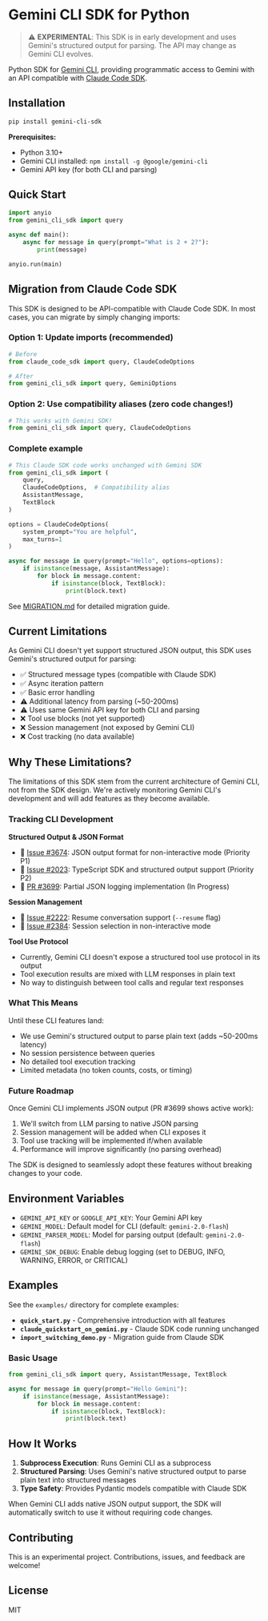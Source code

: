 # Gemini CLI SDK for Python

> ⚠️ **EXPERIMENTAL**: This SDK is in early development and uses Gemini's structured output for parsing. The API may change as Gemini CLI evolves.

Python SDK for [Gemini CLI](https://github.com/google-gemini/gemini-cli), providing programmatic access to Gemini with an API compatible with [Claude Code SDK](https://github.com/anthropics/claude-code-sdk-python).

## Installation

```bash
pip install gemini-cli-sdk
```

**Prerequisites:**
- Python 3.10+
- Gemini CLI installed: `npm install -g @google/gemini-cli`
- Gemini API key (for both CLI and parsing)

## Quick Start

```python
import anyio
from gemini_cli_sdk import query

async def main():
    async for message in query(prompt="What is 2 + 2?"):
        print(message)

anyio.run(main)
```

## Migration from Claude Code SDK

This SDK is designed to be API-compatible with Claude Code SDK. In most cases, you can migrate by simply changing imports:

### Option 1: Update imports (recommended)
```python
# Before
from claude_code_sdk import query, ClaudeCodeOptions

# After  
from gemini_cli_sdk import query, GeminiOptions
```

### Option 2: Use compatibility aliases (zero code changes!)
```python
# This works with Gemini SDK!
from gemini_cli_sdk import query, ClaudeCodeOptions
```

### Complete example
```python
# This Claude SDK code works unchanged with Gemini SDK
from gemini_cli_sdk import (
    query,
    ClaudeCodeOptions,  # Compatibility alias
    AssistantMessage,
    TextBlock
)

options = ClaudeCodeOptions(
    system_prompt="You are helpful",
    max_turns=1
)

async for message in query(prompt="Hello", options=options):
    if isinstance(message, AssistantMessage):
        for block in message.content:
            if isinstance(block, TextBlock):
                print(block.text)
```

See [MIGRATION.md](MIGRATION.md) for detailed migration guide.

## Current Limitations

As Gemini CLI doesn't yet support structured JSON output, this SDK uses Gemini's structured output for parsing:

- ✅ Structured message types (compatible with Claude SDK)
- ✅ Async iteration pattern
- ✅ Basic error handling
- ⚠️ Additional latency from parsing (~50-200ms)
- ⚠️ Uses same Gemini API key for both CLI and parsing
- ❌ Tool use blocks (not yet supported)
- ❌ Session management (not exposed by Gemini CLI)
- ❌ Cost tracking (no data available)

## Why These Limitations?

The limitations of this SDK stem from the current architecture of Gemini CLI, not from the SDK design. We're actively monitoring Gemini CLI's development and will add features as they become available.

### Tracking CLI Development

**Structured Output & JSON Format**
- 🚧 [Issue #3674](https://github.com/google-gemini/gemini-cli/issues/3674): JSON output format for non-interactive mode (Priority P1)
- 🚧 [Issue #2023](https://github.com/google-gemini/gemini-cli/issues/2023): TypeScript SDK and structured output support (Priority P2)  
- 🔨 [PR #3699](https://github.com/google-gemini/gemini-cli/pull/3699): Partial JSON logging implementation (In Progress)

**Session Management**
- 🚧 [Issue #2222](https://github.com/google-gemini/gemini-cli/issues/2222): Resume conversation support (`--resume` flag)
- 🚧 [Issue #2384](https://github.com/google-gemini/gemini-cli/issues/2384): Session selection in non-interactive mode

**Tool Use Protocol**
- Currently, Gemini CLI doesn't expose a structured tool use protocol in its output
- Tool execution results are mixed with LLM responses in plain text
- No way to distinguish between tool calls and regular text responses

### What This Means

Until these CLI features land:
- We use Gemini's structured output to parse plain text (adds ~50-200ms latency)
- No session persistence between queries
- No detailed tool execution tracking
- Limited metadata (no token counts, costs, or timing)

### Future Roadmap

Once Gemini CLI implements JSON output (PR #3699 shows active work):
1. We'll switch from LLM parsing to native JSON parsing
2. Session management will be added when CLI exposes it
3. Tool use tracking will be implemented if/when available
4. Performance will improve significantly (no parsing overhead)

The SDK is designed to seamlessly adopt these features without breaking changes to your code.

## Environment Variables

- `GEMINI_API_KEY` or `GOOGLE_API_KEY`: Your Gemini API key
- `GEMINI_MODEL`: Default model for CLI (default: `gemini-2.0-flash`)
- `GEMINI_PARSER_MODEL`: Model for parsing output (default: `gemini-2.0-flash`)
- `GEMINI_SDK_DEBUG`: Enable debug logging (set to DEBUG, INFO, WARNING, ERROR, or CRITICAL)

## Examples

See the `examples/` directory for complete examples:

- **`quick_start.py`** - Comprehensive introduction with all features
- **`claude_quickstart_on_gemini.py`** - Claude SDK code running unchanged
- **`import_switching_demo.py`** - Migration guide from Claude SDK

### Basic Usage

```python
from gemini_cli_sdk import query, AssistantMessage, TextBlock

async for message in query(prompt="Hello Gemini"):
    if isinstance(message, AssistantMessage):
        for block in message.content:
            if isinstance(block, TextBlock):
                print(block.text)
```

## How It Works

1. **Subprocess Execution**: Runs Gemini CLI as a subprocess
2. **Structured Parsing**: Uses Gemini's native structured output to parse plain text into structured messages
3. **Type Safety**: Provides Pydantic models compatible with Claude SDK

When Gemini CLI adds native JSON output support, the SDK will automatically switch to use it without requiring code changes.

## Contributing

This is an experimental project. Contributions, issues, and feedback are welcome!

## License

MIT